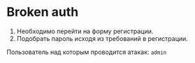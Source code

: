 # Broken auth

1. Необходимо перейти на форму регистрации.
2. Подобрать пароль исходя из требований в регистрации.

Пользователь над которым проводится атакак: `admin`
